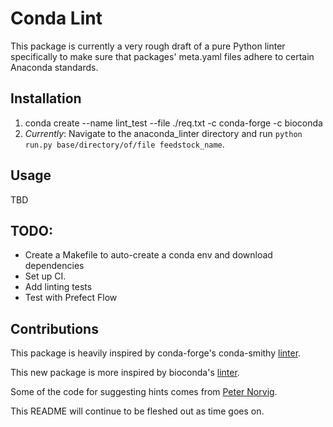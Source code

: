 # Conda Lint

This package is currently a very rough draft of a pure Python linter specifically to make sure
that packages' meta.yaml files adhere to certain Anaconda standards.

## Installation
1. conda create --name lint_test --file ./req.txt -c conda-forge -c bioconda
2. *Currently*: Navigate to the anaconda_linter directory and run `python run.py base/directory/of/file feedstock_name`.

## Usage
TBD

## TODO:
- Create a Makefile to auto-create a conda env and download dependencies
- Set up CI.
- Add linting tests
- Test with Prefect Flow

## Contributions
This package is heavily inspired by conda-forge's conda-smithy [linter](https://github.com/conda-forge/conda-smithy/blob/5deae3b50c88eaf16a1514288b4dba8fe02dbf72/conda_smithy/lint_recipe.py).

This new package is more inspired by bioconda's [linter](https://github.com/bioconda/bioconda-utils/blob/master/bioconda_utils/lint/__init__.py).

Some of the code for suggesting hints comes from [Peter Norvig](http://norvig.com/spell-correct.html).

This README will continue to be fleshed out as time goes on.

